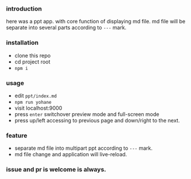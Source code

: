 ### introduction
here was a ppt app. with core function of displaying md file.
md file will be separate into several parts according to `---` mark.

### installation
+   clone this repo
+   cd project root
+   `npm i`

### usage
+   edit `ppt/index.md`
+   `npm run yohane`
+   visit localhost:9000
+   press `enter` switchover preview mode and full-screen mode
+   press up/left accessing to previous page and down/right to the next.

### feature
+   separate md file into multipart ppt according to `---` mark.
+   md file change and application will live-reload.

### issue and pr is welcome is always.
